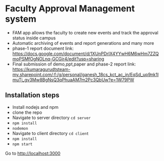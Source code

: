 # Faculty Approval Management system

- FAM app allows the faculty to create new events and track the approval status inside campus
- Automatic archiving of events and report generations and many more
- phase-1 report document link: https://docs.google.com/document/d/1XUnPDrIX4YYwH6M6wHm7ZZQmoPSMfOgNOLnq-GCGir4/edit?usp=sharing
- Final submission of demo,ppt,paper and phase-2 report link: https://kumaragurudtsteam-my.sharepoint.com/:f:/g/personal/ganesh_18cs_kct_ac_in/EqSd_up9nk1ImuTj_gv3Mw8BgNsQ3qPhuaAM7m2Pc3QbUw?e=1W79PW

## Installation steps

- Install nodejs and npm
- clone the repo
- Navigate to server directory  `cd server`
- `npm install`
- `nodemon`
- Navigate to client directory  `cd client`
- `npm install`
- `npm start`



Go to <http://localhost:3000>
